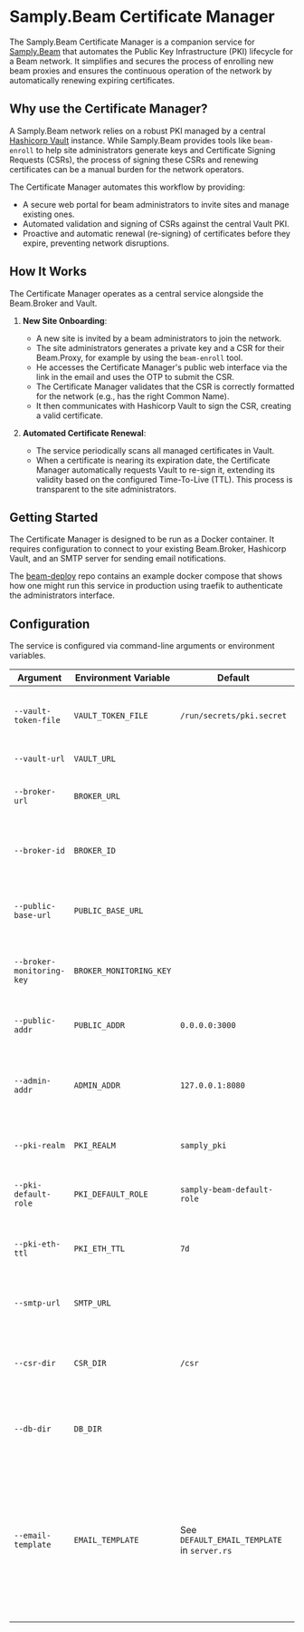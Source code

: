# Samply.Beam Certificate Manager

The Samply.Beam Certificate Manager is a companion service for [Samply.Beam](https://github.com/samply/beam) that automates the Public Key Infrastructure (PKI) lifecycle for a Beam network. It simplifies and secures the process of enrolling new beam proxies and ensures the continuous operation of the network by automatically renewing expiring certificates.

## Why use the Certificate Manager?

A Samply.Beam network relies on a robust PKI managed by a central [Hashicorp Vault](https://www.vaultproject.io/) instance. While Samply.Beam provides tools like `beam-enroll` to help site administrators generate keys and Certificate Signing Requests (CSRs), the process of signing these CSRs and renewing certificates can be a manual burden for the network operators.

The Certificate Manager automates this workflow by providing:
* A secure web portal for beam administrators to invite sites and manage existing ones.
* Automated validation and signing of CSRs against the central Vault PKI.
* Proactive and automatic renewal (re-signing) of certificates before they expire, preventing network disruptions.

## How It Works

The Certificate Manager operates as a central service alongside the Beam.Broker and Vault.

1.  **New Site Onboarding**:
    * A new site is invited by a beam administrators to join the network.
    * The site administrators generates a private key and a CSR for their Beam.Proxy, for example by using the `beam-enroll` tool.
    * He accesses the Certificate Manager's public web interface via the link in the email and uses the OTP to submit the CSR.
    * The Certificate Manager validates that the CSR is correctly formatted for the network (e.g., has the right Common Name).
    * It then communicates with Hashicorp Vault to sign the CSR, creating a valid certificate.

2.  **Automated Certificate Renewal**:
    * The service periodically scans all managed certificates in Vault.
    * When a certificate is nearing its expiration date, the Certificate Manager automatically requests Vault to re-sign it, extending its validity based on the configured Time-To-Live (TTL). This process is transparent to the site administrators.

## Getting Started

The Certificate Manager is designed to be run as a Docker container. It requires configuration to connect to your existing Beam.Broker, Hashicorp Vault, and an SMTP server for sending email notifications.

The [beam-deploy](https://github.com/samply/beam-deploy) repo contains an example docker compose that shows how one might run this service in production using traefik to authenticate the administrators interface. 

## Configuration

The service is configured via command-line arguments or environment variables.

| Argument | Environment Variable | Default | Description |
|---|---|---|---|
| `--vault-token-file` | `VAULT_TOKEN_FILE` | `/run/secrets/pki.secret` | File containing the token for authenticating with the Vault. |
| `--vault-url` | `VAULT_URL` | | URL of the Vault server. |
| `--broker-url` | `BROKER_URL` | | URL of the Beam Broker this manager serves. |
| `--broker-id` | `BROKER_ID` | | The BeamID of the broker, used to validate CSRs. |
| `--public-base-url`| `PUBLIC_BASE_URL` | | Public URL of this service, used in notification emails. |
| `--broker-monitoring-key` | `BROKER_MONITORING_KEY` | | API key for the Beam Broker's monitoring endpoint. |
| `--public-addr` | `PUBLIC_ADDR` | `0.0.0.0:3000` | Bind address for the public-facing web interface. |
| `--admin-addr` | `ADMIN_ADDR` | `127.0.0.1:8080` | Bind address for the administrators interface (should not be public). |
| `--pki-realm` | `PKI_REALM` | `samply_pki` | The PKI secrets engine path in Vault. |
| `--pki-default-role`| `PKI_DEFAULT_ROLE`| `samply-beam-default-role`| The Vault role used for signing certificates. |
| `--pki-eth-ttl` | `PKI_ETH_TTL` | `7d` | The new validity period for auto-renewed certificates. |
| `--smtp-url` | `SMTP_URL` | | URL of the SMTP server for sending emails. |
| `--csr-dir` | `CSR_DIR` | `/csr` | Directory to store submitted Certificate Signing Requests. |
| `--db-dir` | `DB_DIR` | | Directory to store the application's local database. |
| `--email-template` | `EMAIL_TEMPLATE` | See `DEFAULT_EMAIL_TEMPLATE` in `server.rs` | The email template used for the invitation email. The template should contain the placeholders `SITE_ID`, `URL` and `TOKEN` which will be replaced accordingly. |